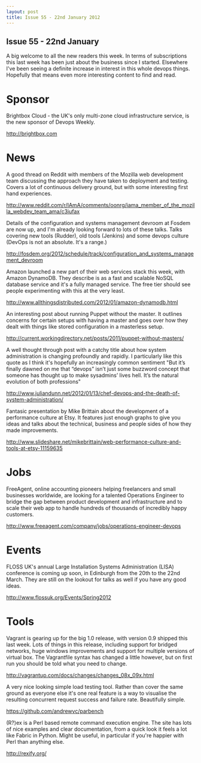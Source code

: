```yaml
---
layout: post
title: Issue 55 - 22nd January 2012
---
```


## Issue 55 - 22nd January

A big welcome to all the new readers this week. In terms of subscriptions this last week has been just about the business since I started. Elsewhere I've been seeing a definite increase in interest in this whole devops things. Hopefully that means even more interesting content to find and read.


Sponsor
======

Brightbox Cloud - the UK's only multi-zone cloud infrastructure service, is the new sponsor of Devops Weekly.

http://brightbox.com


News
====

A good thread on Reddit with members of the Mozilla web development team discussing the approach they have taken to deployment and testing. Covers a lot of continuous delivery ground, but with some interesting first hand experiences.

http://www.reddit.com/r/IAmA/comments/oonrg/iama_member_of_the_mozilla_webdev_team_ama/c3iufax


Details of the configuration and systems management devroom at Fosdem are now up, and I'm already looking forward to lots of these talks. Talks covering new tools (Rudder), old tools (Jenkins) and some devops culture (DevOps is not an absolute. It's a range.)

http://fosdem.org/2012/schedule/track/configuration_and_systems_management_devroom


Amazon launched a new part of their web services stack this week, with Amazon DynamoDB. They describe is as a fast and scalable NoSQL database service and it's a fully managed service. The free tier should see people experimenting with this at the very least.

http://www.allthingsdistributed.com/2012/01/amazon-dynamodb.html


An interesting post about running Puppet without the master. It outlines concerns for certain setups with having a master and goes over how they dealt with things like stored configuration in a masterless setup.

http://current.workingdirectory.net/posts/2011/puppet-without-masters/


A well thought through post with a catchy title about how system administration is changing profoundly and rapidly. I particularly like this quote as I think it's hopefully an increasingly common sentiment "But it’s finally dawned on me that “devops” isn’t just some buzzword concept that someone has thought up to make sysadmins’ lives hell. It’s the natural evolution of both professions"

http://www.juliandunn.net/2012/01/13/chef-devops-and-the-death-of-system-administration/


Fantasic presentation by Mike Brittain about the development of a performance culture at Etsy. It features just enough graphs to give you ideas and talks about the technical, business and people sides of how they made improvements.

http://www.slideshare.net/mikebrittain/web-performance-culture-and-tools-at-etsy-11159635


Jobs
====

FreeAgent, online accounting pioneers helping freelancers and small businesses worldwide, are looking for a talented Operations Engineer to bridge the gap between product development and infrastructure and to scale their web app to handle hundreds of thousands of incredibly happy customers.

http://www.freeagent.com/company/jobs/operations-engineer-devops


Events
=====

FLOSS UK's annual Large Installation Systems Administration (LISA) conference is coming up soon, in Edinburgh from the 20th to the 22nd March. They are still on the lookout for talks as well if you have any good ideas.

http://www.flossuk.org/Events/Spring2012


Tools
====

Vagrant is gearing up for the big 1.0 release, with version 0.9 shipped this last week. Lots of things in this release, including support for bridged networks, huge windows improvements and support for multiple versions of virtual box. The Vagrantfile syntax has changed a little however, but on first run you should be told what you need to change.

http://vagrantup.com/docs/changes/changes_08x_09x.html


A very nice looking simple load testing tool. Rather than cover the same ground as everyone else it's one real feature is a way to visualise the resulting concurrent request success and failure rate. Beautifully simple.

https://github.com/andrewvc/parbench


(R?)ex is a Perl based remote command execution engine. The site has lots of nice examples and clear documentation, from a quick look it feels a lot like Fabric in Python. Might be useful, in particular if you're happier with Perl than anything else.

http://rexify.org/
